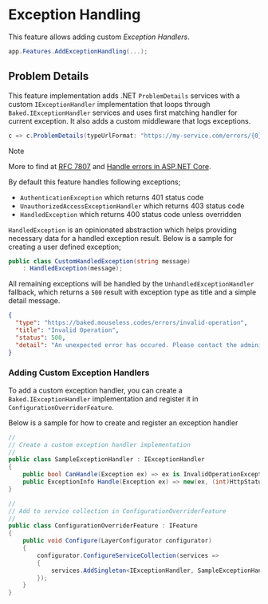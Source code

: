 # Exception Handling

This feature allows adding custom _Exception Handlers_.

```csharp
app.Features.AddExceptionHandling(...);
```

## Problem Details

This feature implementation adds .NET `ProblemDetails` services with a custom
`IExceptionHandler` implementation that loops through `Baked.IExceptionHandler` 
services and uses first matching handler for current exception. It also adds a 
custom middleware that logs exceptions.

```csharp
c => c.ProblemDetails(typeUrlFormat: "https://my-service.com/errors/{0}")
```

> [!NOTE]
>
> More to find at [RFC 7807][rfc] and [Handle errors in ASP.NET Core][dotnet].

By default this feature handles following exceptions;

- `AuthenticationException` which returns 401 status code
- `UnauthorizedAccessExceptionHandler` which returns 403 status code
- `HandledException` which returns 400 status code unless overridden

`HandledException` is an opinionated abstraction which helps providing
necessary data for a handled exception result. Below is a sample for creating 
a user defined exception;

```csharp
public class CustomHandledException(string message)
    : HandledException(message);
```

All remaining exceptions will be handled by the `UnhandledExceptionHandler` 
fallback, which returns a `500` result with exception type as title and a 
simple detail message.

```json
{
  "type": "https://baked.mouseless.codes/errors/invalid-operation",
  "title": "Invalid Operation",
  "status": 500,
  "detail": "An unexpected error has occured. Please contact the administrator."
}
```

### Adding Custom Exception Handlers

To add a custom exception handler, you can create a  
`Baked.IExceptionHandler` implementation and register it in
`ConfigurationOverriderFeature`. 

Below is a sample for how to create and register an exception handler

```csharp
//
// Create a custom exception handler implementation
//
public class SampleExceptionHandler : IExceptionHandler
{
    public bool CanHandle(Exception ex) => ex is InvalidOperationException;
    public ExceptionInfo Handle(Exception ex) => new(ex, (int)HttpStatusCode.BadRequest, ex.Message);
}

//
// Add to service collection in ConfigurationOverriderFeature
//
public class ConfigurationOverriderFeature : IFeature
{
    public void Configure(LayerConfigurator configurator)
    {
        configurator.ConfigureServiceCollection(services =>
        {
            services.AddSingleton<IExceptionHandler, SampleExceptionHandler>();
        });
    }
}
```

[rfc]: https://www.rfc-editor.org/rfc/rfc7807.html
[dotnet]: https://learn.microsoft.com/en-us/aspnet/core/fundamentals/error-handling?view=aspnetcore-9.0&source=recommendations#problem-details
